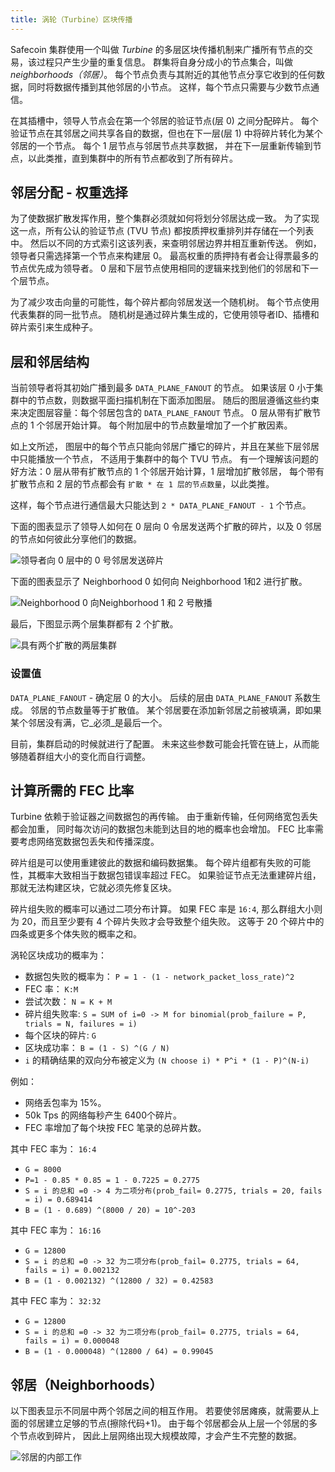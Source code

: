 ```yaml
---
title: 涡轮（Turbine）区块传播
---
```


Safecoin 集群使用一个叫做 _Turbine_ 的多层区块传播机制来广播所有节点的交易，该过程只产生少量的重复信息。 群集将自身分成小的节点集合，叫做 _neighborhoods（邻居）_。 每个节点负责与其附近的其他节点分享它收到的任何数据，同时将数据传播到其他邻居的小节点。 这样，每个节点只需要与少数节点通信。

在其插槽中，领导人节点会在第一个邻居的验证节点\(层 0\) 之间分配碎片。 每个验证节点在其邻居之间共享各自的数据，但也在下一层\(层 1\) 中将碎片转化为某个邻居的一个节点。 每个 1 层节点与邻居节点共享数据， 并在下一层重新传输到节点，以此类推，直到集群中的所有节点都收到了所有碎片。

## 邻居分配 - 权重选择

为了使数据扩散发挥作用，整个集群必须就如何将划分邻居达成一致。 为了实现这一点，所有公认的验证节点 \(TVU 节点\) 都按质押权重排列并存储在一个列表中。 然后以不同的方式索引这该列表，来查明邻居边界并相互重新传送。 例如，领导者只需选择第一个节点来构建层 0。 最高权重的质押持有者会让得票最多的节点优先成为领导者。 0 层和下层节点使用相同的逻辑来找到他们的邻居和下一个层节点。

为了减少攻击向量的可能性，每个碎片都向邻居发送一个随机树。 每个节点使用代表集群的同一批节点。 随机树是通过碎片集生成的，它使用领导者ID、插槽和碎片索引来生成种子。

## 层和邻居结构

当前领导者将其初始广播到最多 `DATA_PLANE_FANOUT` 的节点。 如果该层 0 小于集群中的节点数，则数据平面扫描机制在下面添加图层。 随后的图层遵循这些约束来决定图层容量：每个邻居包含的 `DATA_PLANE_FANOUT` 节点。 0 层从带有扩散节点的 1 个邻居开始计算。 每个附加层中的节点数量增加了一个扩散因素。

如上文所述， 图层中的每个节点只能向邻居广播它的碎片，并且在某些下层邻居中只能播放一个节点， 不适用于集群中的每个 TVU 节点。 有一个理解该问题的好方法：0 层从带有扩散节点的 1 个邻居开始计算，1 层增加扩散邻居， 每个带有扩散节点和 2 层的节点都会有 `扩散 * 在 1 层的节点数量`，以此类推。

这样，每个节点进行通信最大只能达到 `2 * DATA_PLANE_FANOUT - 1` 个节点。

下面的图表显示了领导人如何在 0 层向 0 令居发送两个扩散的碎片，以及 0 邻居的节点如何彼此分享他们的数据。

![领导者向 0 层中的 0 号邻居发送碎片](/img/data-plane-seeding.svg)

下面的图表显示了 Neighborhood 0 如何向 Neighborhood 1和2 进行扩散。

![Neighborhood 0 向Neighborhood 1 和 2 号散播](/img/data-plane-fanout.svg)

最后，下图显示两个层集群都有 2 个扩散。

![具有两个扩散的两层集群](/img/data-plane.svg)

### 设置值

`DATA_PLANE_FANOUT` - 确定层 0 的大小。 后续的层由 `DATA_PLANE_FANOUT` 系数生成。 邻居的节点数量等于扩散值。 某个邻居要在添加新邻居之前被填满，即如果某个邻居没有满，它_必须_是最后一个。

目前，集群启动的时候就进行了配置。 未来这些参数可能会托管在链上，从而能够随着群组大小的变化而自行调整。

## 计算所需的 FEC 比率

Turbine 依赖于验证器之间数据包的再传输。 由于重新传输，任何网络宽包丢失都会加重， 同时每次访问的数据包未能到达目的地的概率也会增加。 FEC 比率需要考虑网络宽数据包丢失和传播深度。

碎片组是可以使用重建彼此的数据和编码数据集。 每个碎片组都有失败的可能性，其概率大致相当于数据包错误率超过 FEC。 如果验证节点无法重建碎片组，那就无法构建区块，它就必须先修复区块。

碎片组失败的概率可以通过二项分布计算。 如果 FEC 率是 `16:4`, 那么群组大小则为 20，而且至少要有 4 个碎片失败才会导致整个组失败。 这等于 20 个碎片中的四条或更多个体失败的概率之和。

涡轮区块成功的概率为：

- 数据包失败的概率为： `P = 1 - (1 - network_packet_loss_rate)^2`
- FEC 率： `K:M`
- 尝试次数： `N = K + M`
- 碎片组失败率: `S = SUM of i=0 -> M for binomial(prob_failure = P, trials = N, failures = i)`
- 每个区块的碎片: `G`
- 区块成功率： `B = (1 - S) ^(G / N)`
- `i` 的精确结果的双向分布被定义为 `(N choose i) * P^i * (1 - P)^(N-i)`

例如：

- 网络丢包率为 15%。
- 50k Tps 的网络每秒产生 6400个碎片。
- FEC 率增加了每个块按 FEC 笔录的总碎片数。

其中 FEC 率为： `16:4`

- `G = 8000`
- `P=1 - 0.85 * 0.85 = 1 - 0.7225 = 0.2775`
- `S = i 的总和 =0 -> 4 为二项分布(prob_fail= 0.2775, trials = 20, fails = i) = 0.689414`
- `B = (1 - 0.689) ^(8000 / 20) = 10^-203`

其中 FEC 率为： `16:16`

- `G = 12800`
- `S = i 的总和 =0 -> 32 为二项分布(prob_fail= 0.2775, trials = 64, fails = i) = 0.002132`
- `B = (1 - 0.002132) ^(12800 / 32) = 0.42583`

其中 FEC 率为： `32:32`

- `G = 12800`
- `S = i 的总和 =0 -> 32 为二项分布(prob_fail= 0.2775, trials = 64, fails = i) = 0.000048`
- `B = (1 - 0.000048) ^(12800 / 64) = 0.99045`

## 邻居（Neighborhoods）

以下图表显示不同层中两个邻居之间的相互作用。 若要使邻居瘫痪，就需要从上面的邻居建立足够的节点\(擦除代码+1\)。 由于每个邻居都会从上层一个邻居的多个节点收到碎片， 因此上层网络出现大规模故障，才会产生不完整的数据。

![邻居的内部工作](/img/data-plane-neighborhood.svg)

